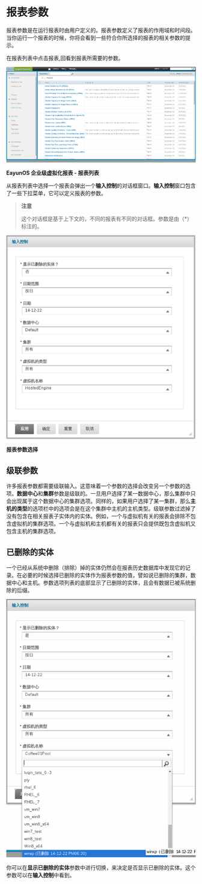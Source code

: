 # 报表参数

报表参数是在运行报表时由用户定义的。报表参数定义了报表的作用域和时间段。当你运行一个报表的时候，你将会看到一些符合你所选择的报表的相关参数的提示。

在报表列表中点击报表,回看到报表所需要的参数。

![Reports List](../images/EayunOS_Reports_List.png)

**EayunOS 企业级虚拟化报表 - 报表列表**

从报表列表中选择一个报表会弹出一个**输入控制**的对话框窗口。**输入控制**窗口包含了一些下拉菜单，它可以定义报表的参数。

> **注意**
>
> 这个对话框是基于上下文的，不同的报表有不同的对话框。参数是由（*）标注的。

![Report Parameter Selection](../images/EayunOS_Reports_parameter.png)

**报表参数选择**

## 级联参数

许多报表参数都需要级联输入。这意味着一个参数的选择会改变另一个参数的选项。**数据中心**和**集群**参数是级联的。一旦用户选择了某一数据中心，那么集群中只会出现属于这个数据中心的集群选项。同样的，如果用户选择了某一集群，那么**主机的类型**的选项栏中的选项会是在这个集群中主机的主机类型。级联参数过滤掉了没有包含在相关报表子实体内的实体。例如，一个与虚拟机有关的报表会排除不包含虚拟机的集群选项。一个与虚拟机和主机都有关的报表只会提供既包含虚拟机又包含主机的集群选项。

## 已删除的实体
一个已经从系统中删除（排除）掉的实体仍然会在报表历史数据库中发现它的记录。在必要的时候选择已删除的实体作为报表参数的值，譬如说已删除的集群，数据中心和主机。参数选项列表的底部显示了已删除的实体，且会有数据已被系统删除的后缀。

![Deleted objects](../images/EayunOS_Reports_deletedObjects.png)

你可以在**显示已删除的实体**参数中进行切换，来决定是否显示已删除的实体。这个参数可以在**输入控制**中看到。
